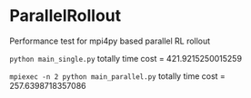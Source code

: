 # ParallelRollout
Performance test for mpi4py based parallel RL rollout

`python main_single.py`
totally time cost = 421.9215250015259


`mpiexec -n 2 python main_parallel.py`
totally time cost = 257.6398718357086

